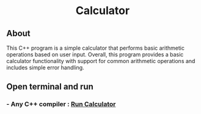 <h1 align="center">Calculator</h1>
<h2 align="left">About</h2>
<p>This C++ program is a simple calculator that performs basic arithmetic operations based on user input.
Overall, this program provides a basic calculator functionality with support for common arithmetic operations and includes simple error handling.</p>


<h2 align="left">Open terminal and run</h2>
<h3>
- Any C++ compiler : <a href="https://www.programiz.com/cpp-programming/online-compiler/">Run Calculator</a>
</h3>
